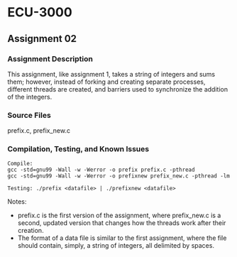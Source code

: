 # ECU-3000

## Assignment 02
### Assignment Description
This assignment, like assignment 1, takes a string of integers and sums them; however, instead of forking and creating separate processes, different threads are created, and barriers used to synchronize the addition of the integers.
### Source Files
prefix.c, prefix_new.c
### Compilation, Testing, and Known Issues
```
Compile:
gcc -std=gnu99 -Wall -w -Werror -o prefix prefix.c -pthread
gcc -std=gnu99 -Wall -w -Werror -o prefixnew prefix_new.c -pthread -lm

Testing: ./prefix <datafile> | ./prefixnew <datafile>
```
Notes:
- prefix.c is the first version of the assignment, where prefix_new.c is a second, updated version that changes how the threads work after their creation. 
- The format of a data file is similar to the first assignment, where the file should contain, simply, a string of integers, all delimited by spaces.